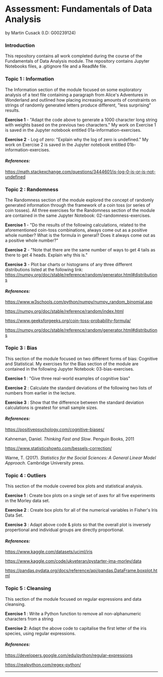 # Assessment: Fundamentals of Data Analysis

by Martin Cusack (I.D: G00239124)

### Introduction

This repository contains all work completed during the course of the Fundamentals of Data Analysis module.
The repository contains Jupyter Notebooks files, a .gitignore file and a ReadMe file.

### Topic 1 : Information 

The Information section of the module focused on some exploratory analysis of a text file containing a paragraph from Alice's Adventures in Wonderland and outlined 
how placing increasing amounts of constraints on strings of randomly generated letters produce different, "less surprising" results.

**Exercise 1** - "Adapt the code above to generate a 1000 character long string with weights based on the previous two characters." 
My work on Exercise 1 is saved in the Jupyter notebook entitled  01a-information-exercises.

**Exercise 2** - Log of zero: "Explain why the log of zero is undefined." 
My work on Exercise 2 is saved in the Jupyter notebook entitled  01b-information-exercises.

#### *References:*
https://math.stackexchange.com/questions/3444601/is-log-0-is-or-is-not-undefined

### Topic 2 : Randomness

The Randomness section of the module explored the concept of randomly generated information through the framework of a coin toss (or series of coin tosses).
All three exercises for the Randomness section of the module are contained in the same Jupyter Notebook: 02-randomness-exercises.

**Exercise 1** - "Do the results of the following calculations, related to the aforementioned coin-toss combinations, always come out as a positive whole number? What is
the formula in general? Does it always come out as a positive whole number?"

**Exercise 2** - "Note that there are the same number of ways to get 4 tails as there to get 4 heads. Explain why this is."

**Exercise 3** - Plot bar charts or histograms of any three different distributions listed at the following
link: https://numpy.org/doc/stable/reference/random/generator.html#distributions

#### *References:*  
https://www.w3schools.com/python/numpy/numpy_random_binomial.asp

https://numpy.org/doc/stable/reference/random/index.html

https://www.geeksforgeeks.org/coin-toss-probability-formula/

https://numpy.org/doc/stable/reference/random/generator.html#distributions

### Topic 3 : Bias

This section of the module focused on two different forms of bias: Cognitive and Statistical.
My exercises for the Bias section of the module are contained in the following Jupyter Notebook: 03-bias-exercises.

**Exercise 1** : "Give three real-world examples of cognitive bias"

**Exercise 2** : Calculate the standard deviations of the following two lists of numbers from earlier in the lecture.

**Exercise 3** : Show that the difference between the standard deviation calculations is greatest for small sample sizes.

#### *References:*

https://positivepsychology.com/cognitive-biases/

Kahneman, Daniel. *Thinking Fast and Slow*. Penguin Books, 2011

https://www.statisticshowto.com/bessels-correction/

Warne, T. (2017). *Statistics for the Social Sciences: A General Linear Model Approach.* Cambridge University press.

### Topic 4 : Outliers

This section of the module covered box plots and statistical analysis.

**Exercise 1** : Create box plots on a single set of axes for all five experiments in the Morley data set.

**Exercise 2** : Create box plots for all of the numerical variables in Fisher's Iris Data Set.

**Exercise 3** : Adapt above code & plots so that the overall plot is inversely propertional and individual groups are directly proportional.

#### *References:*

https://www.kaggle.com/datasets/uciml/iris

https://www.kaggle.com/code/ukveteran/pystarter-jma-morley/data

https://pandas.pydata.org/docs/reference/api/pandas.DataFrame.boxplot.html

### Topic 5 : Cleansing

This section of the module focused on regular expressions and data cleansing.

**Exercise 1** : Write a Python function to remove all non-alphanumeric characters from a string

**Exercise 2**: Adapt the above code to capitalise the first letter of the iris species, using regular expressions.

#### *References:*

https://developers.google.com/edu/python/regular-expressions

https://realpython.com/regex-python/

***
